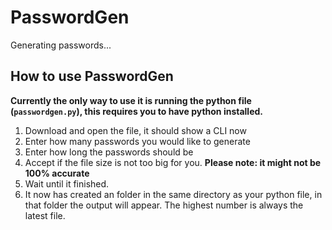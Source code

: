 # PasswordGen
Generating passwords...

## How to use PasswordGen
**Currently the only way to use it is running the python file (`passwordgen.py`), this requires you to have python installed.**

1. Download and open the file, it should show a CLI now
2. Enter how many passwords you would like to generate
3. Enter how long the passwords should be
4. Accept if the file size is not too big for you. **Please note: it might not be 100% accurate**
5. Wait until it finished.
6. It now has created an folder in the same directory as your python file, in that folder the output will appear. The highest number is always the latest file.